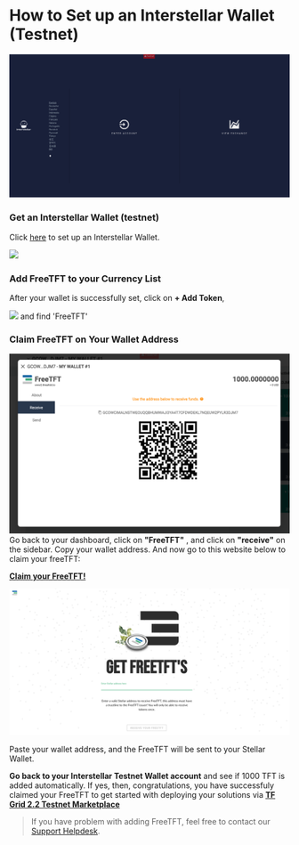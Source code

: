 # How to Set up an Interstellar Wallet (Testnet)

![](./img/interstellar_start.png)

### Get an Interstellar Wallet (testnet) 

Click [here]( https://testnet.interstellar.exchange/app) to set up an Interstellar Wallet.

![](STELLAR_DASHBOARD.PNG)

### Add FreeTFT to your Currency List

After your wallet is successfully set, click on __+ Add Token__, 

![](GET_FREETFT.PNG)
and find 'FreeTFT'

### Claim FreeTFT on Your Wallet Address

![](./img/receive_freetft.png)
Go back to your dashboard, click on __"FreeTFT"__ , and click on __"receive"__ on the sidebar. Copy your wallet address. And now go to this website below to claim your freeTFT:

[__Claim your FreeTFT!__](https://getfreetft.testnet.threefold.io)

![](./img/freetft.png)

Paste your wallet address, and the FreeTFT will be sent to your Stellar Wallet.

__Go back to your Interstellar Testnet Wallet account__ and see if 1000 TFT is added automatically. If yes, then, congratulations, you have successfuly claimed your FreeTFT to get started with deploying your solutions via [__TF Grid 2.2 Testnet Marketplace__](marketplace.md)

> If you have problem with adding FreeTFT, feel free to contact our [Support Helpdesk](https://threefoldfaq.crisp.help/en/).